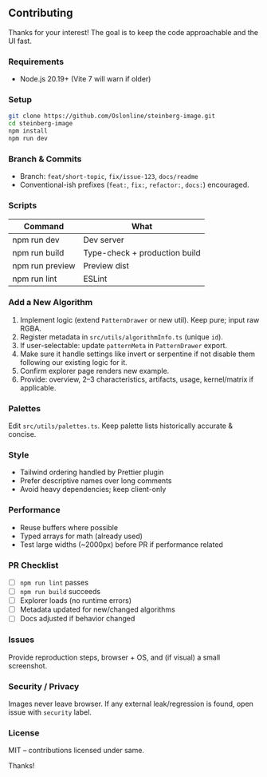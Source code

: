 ## Contributing

Thanks for your interest! The goal is to keep the code approachable and the UI fast.

### Requirements
* Node.js 20.19+ (Vite 7 will warn if older)

### Setup
```bash
git clone https://github.com/Oslonline/steinberg-image.git
cd steinberg-image
npm install
npm run dev
```

### Branch & Commits
* Branch: `feat/short-topic`, `fix/issue-123`, `docs/readme`
* Conventional-ish prefixes (`feat:`, `fix:`, `refactor:`, `docs:`) encouraged.

### Scripts
| Command | What |
| ------- | ---- |
| npm run dev | Dev server |
| npm run build | Type-check + production build |
| npm run preview | Preview dist |
| npm run lint | ESLint |

### Add a New Algorithm
1. Implement logic (extend `PatternDrawer` or new util). Keep pure; input raw RGBA.
2. Register metadata in `src/utils/algorithmInfo.ts` (unique `id`).
3. If user-selectable: update `patternMeta` in `PatternDrawer` export.
4. Make sure it handle settings like invert or serpentine if not disable them following our existing logic for it.
5. Confirm explorer page renders new example.
6. Provide: overview, 2–3 characteristics, artifacts, usage, kernel/matrix if applicable.

### Palettes
Edit `src/utils/palettes.ts`. Keep palette lists historically accurate & concise.

### Style
* Tailwind ordering handled by Prettier plugin
* Prefer descriptive names over long comments
* Avoid heavy dependencies; keep client-only

### Performance
* Reuse buffers where possible
* Typed arrays for math (already used)
* Test large widths (~2000px) before PR if performance related

### PR Checklist
* [ ] `npm run lint` passes
* [ ] `npm run build` succeeds
* [ ] Explorer loads (no runtime errors)
* [ ] Metadata updated for new/changed algorithms
* [ ] Docs adjusted if behavior changed

### Issues
Provide reproduction steps, browser + OS, and (if visual) a small screenshot.

### Security / Privacy
Images never leave browser. If any external leak/regression is found, open issue with `security` label.

### License
MIT – contributions licensed under same.

Thanks!
